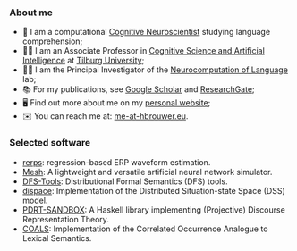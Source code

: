 ### About me

- :brain: I am a computational [Cognitive Neuroscientist](https://www.rug.nl/research/portal/publications/the-electrophysiology-of-language-comprehension(32f172dc-8ee5-42bf-a91f-c2406398c019).html) studying language comprehension;
- :man_scientist: I am an Associate Professor in [Cognitive Science and Artificial Intelligence](https://www.tilburguniversity.edu/about/schools/tshd/departments/dca) at [Tilburg University](https://www.tilburguniversity.edu/);
- :male_detective: I am the Principal Investigator of the [Neurocomputation of Language](https://www.tilburguniversity.edu/about/schools/tshd/departments/dca/lab/neurocomputation-language) lab; 
- :books: For my publications, see [Google Scholar](https://scholar.google.com/citations?user=NtJ_vCwAAAAJ&hl=en&oi=ao) and [ResearchGate](http://www.researchgate.net/profile/Harm_Brouwer/);
- :desktop_computer: Find out more about me on my [personal website](http://www.hbrouwer.eu/);
- :envelope: You can reach me at: [me-at-hbrouwer.eu](mailto:me-at-hbrouwer.eu).

### Selected software

* [rerps](https://github.com/hbrouwer/rerps): regression-based ERP waveform estimation.
* [Mesh](https://github.com/hbrouwer/mesh): A lightweight and versatile artificial neural network simulator.
* [DFS-Tools](http://github.com/hbrouwer/dfs-tools): Distributional Formal Semantics (DFS) tools.
* [dispace](http://github.com/hbrouwer/dispace): Implementation of the Distributed Situation-state Space (DSS) model.
* [PDRT-SANDBOX](http://hbrouwer.github.io/pdrt-sandbox/): A Haskell library implementing (Projective) Discourse Representation Theory.
* [COALS](http://github.com/hbrouwer/coals): Implementation of the Correlated Occurrence Analogue to Lexical Semantics.
